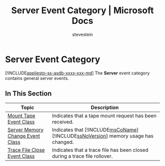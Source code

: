 ﻿---
title: "Server Event Category | Microsoft Docs"
ms.custom: ""
ms.date: "03/14/2017"
ms.prod: sql
ms.reviewer: ""
ms.suite: "sql"
ms.technology: supportability
ms.tgt_pltfrm: ""
ms.topic: conceptual
helpviewer_keywords: 
  - "SQL Server event classes, Server event category"
  - "event classes [SQL Server], Server event category"
  - "Server event category [SQL Server]"
ms.assetid: 335ea792-8f3a-45e6-bc63-eb2d7855878e
caps.latest.revision: 23
author: "stevestein"
ms.author: "sstein"
manager: craigg
monikerRange: "= azuresqldb-current || >= sql-server-2016 || = sqlallproducts-allversions"
---
# Server Event Category
[!INCLUDE[appliesto-ss-asdb-xxxx-xxx-md](../../includes/appliesto-ss-asdb-xxxx-xxx-md.md)]
  The **Server** event category contains general server events.  
  
## In This Section  
  
|Topic|Description|  
|-----------|-----------------|  
|[Mount Tape Event Class](../../relational-databases/event-classes/mount-tape-event-class.md)|Indicates that a tape mount request has been received.|  
|[Server Memory Change Event Class](../../relational-databases/event-classes/server-memory-change-event-class.md)|Indicates that [!INCLUDE[msCoName](../../includes/msconame-md.md)] [!INCLUDE[ssNoVersion](../../includes/ssnoversion-md.md)] memory usage has changed.|  
|[Trace File Close Event Class](../../relational-databases/event-classes/trace-file-close-event-class.md)|Indicates that a trace file has been closed during a trace file rollover.|  
  
  
